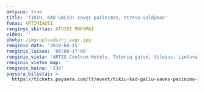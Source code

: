 ```yaml
---
aktyvus: true
title: 'TIKIU, KAD GALIU! savęs pažinimas, streso valdymas'
fonas: ARTIMIAUSI
renginys_skirtas: ATVIRI MOKYMAI
video: ''
photo: /img/uploads/rj_pagr.jpg
renginio_data: '2019-04-15'
renginio_laikas: '09:00-17:00'
renginio_vieta: 'ARTIS Centrum Hotels, Totorių gatvė, Vilnius, Lietuva'
renginio_vietos_map: ''
renginio_kaina: '230'
paysera_bilietai: >-
  https://tickets.paysera.com/lt/event/tikiu-kad-galiu-saves-pazinimo-ir-streso-valdymo-mokymai
---
```


